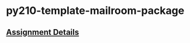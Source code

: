 # py210-template-mailroom-package

## [Assignment Details](https://uwpce-pythoncert.github.io/ProgrammingInPython/exercises/mailroom/mailroom-pkg.html#mailroom-as-a-python-package)
